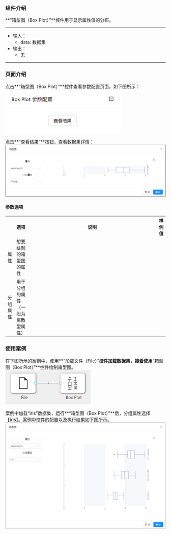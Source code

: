 ### 组件介绍
**“箱型图（Box Plot）”**控件用于显示属性值的分布。
<hr/>

- 输入：
  - data: 数据集
- 输出：
  - 无

<hr/>


### 页面介绍
点击**“箱型图（Box Plot）”**控件查看参数配置页面，如下图所示：  
![param](/img/aistudio/visualize/box-plot/param.png)

点击**“查看结果”**按钮，查看数据集详情：  
![visualization](/img/aistudio/visualize/box-plot/visualization.png)

#### 参数选项
<table>
  <tr>
    <th></th>
    <th>选项</th>
    <th width="650">说明</th>
    <th>样例值</th>
  </tr>
  <tr>
      <td>属性</td> 
      <td>
      想要绘制的箱型图的属性
      </td> 
      <td></td>
  </tr>
  <tr>
      <td>分组属性</td> 
      <td>
      用于分组的属性（一般为离散型属性）
      </td> 
      <td></td>
  </tr>
</table>

### 使用案例
在下图所示的案例中，使用**“加载文件（File）”**控件加载数据集，接着使用**“箱型图（Box Plot）”**控件绘制箱型图。  
![workflow](/img/aistudio/visualize/box-plot/workflow.png)

案例中加载“iris”数据集，运行**“箱型图（Box Plot）”**后，分组属性选择【iris】。案例中控件的配置以及执行结果如下图所示。
![workflow-result](/img/aistudio/visualize/box-plot/workflow-result.png)